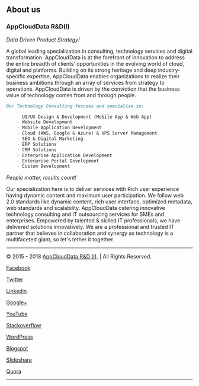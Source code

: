 
## About us

### AppCloudData R&D(I)
_Data Driven Product Strategy!_

A global leading specialization in consulting, technology services and digital transformation. AppCloudData is at the forefront of innovation to address the entire breadth of clients’ opportunities in the evolving world of cloud, digital and platforms. Building on its strong heritage and deep industry-specific expertise, AppCloudData enables organizations to realize their business ambitions through an array of services from strategy to operations. AppCloudData is driven by the conviction that the business value of technology comes from and through people.

```markdown
Our Technology Consulting focuses and specialize in:

    - UI/UX Design & Development (Mobile App & Web App)
    - Website Development
    - Mobile Application Development
    - Cloud (AWS, Google & Azure) & VPS Server Management
    - SEO & Digital Marketing
    - ERP Solutions
    - CRM Solutions
    - Enterprise Application Development
    - Enterprise Portal Development
    - Custom Development
```

_People matter, results count!_

Our specialization here is to deliver services with Rich user experience having dynamic content and maximum user participation. We follow web 2.0 standards like dynamic content, rich user interface, optimized metadata, web standards and scalability. 
AppCloudData catering innovative technology consulting and IT outsourcing services for SMEs and enterprises. Empowered by talented & skilled IT professionals, we have delivered solutions innovatively. We are a professional and trusted IT partner that believes in collaboration and synergy as technology is a multifaceted giant, so let's tether it together.

-------------
© 2015 - 2018 [AppCloudData R&D (I)](https://appclouddata.com). | All Rights Reserved.

[Facebook](https://www.facebook.com/AppCloudData) 

[Twitter](https://twitter.com/appclouddata) 

[Linkedin](https://www.linkedin.com/company/appclouddata) 

[Google+](https://plus.google.com/117903651776733303304) 

[YouTube](https://www.youtube.com/channel/UC3oVAv8_tm5qW7vrEsHNXrg) 

[Stackoverflow](https://stackoverflow.com/users/5618883/appclouddata) 

[WordPress](https://appclouddata.wordpress.com/) 

[Blogspot](http://appclouddata.blogspot.com/) 

[Slideshare](https://www.slideshare.net/appclouddata) 

[Quora](https://quora.com/appclouddata) 

-------------



















